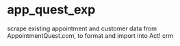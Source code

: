 # app_quest_exp
scrape existing appointment and customer data from AppointmentQuest.com, to format and import into Act! crm
